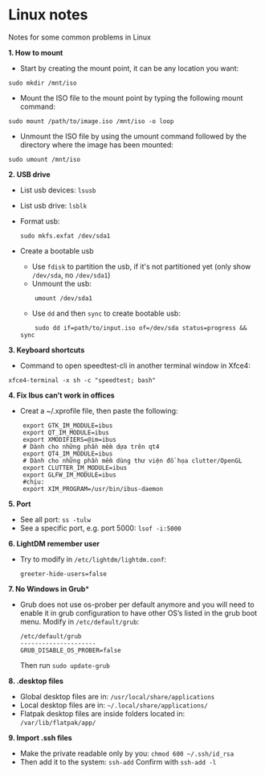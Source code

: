 Linux notes
================
Notes for some common problems in Linux

**1. How to mount**
- Start by creating the mount point, it can be any location you want:
```
sudo mkdir /mnt/iso
```
- Mount the ISO file to the mount point by typing the following mount command:
```
sudo mount /path/to/image.iso /mnt/iso -o loop
```
- Unmount the ISO file by using the umount command followed by the directory where the image has been mounted:
```
sudo umount /mnt/iso
```
**2.  USB drive**
- List usb devices: ```lsusb```
- List usb drive: ```lsblk ```
- Format usb:
	```
	sudo mkfs.exfat /dev/sda1
	```

- Create a bootable usb
	- Use ```fdisk``` to partition the usb, if it's not partitioned yet (only show ```/dev/sda```, no ```/dev/sda1```)
	- Unmount the usb:
	```
		umount /dev/sda1
	```
	- Use ```dd``` and then ```sync``` to create bootable usb:
	```
		sudo dd if=path/to/input.iso of=/dev/sda status=progress && sync
	```

**3. Keyboard shortcuts**
- Command to open speedtest-cli in another terminal window in Xfce4:
```
xfce4-terminal -x sh -c "speedtest; bash"
```

**4. Fix Ibus can’t work in offices**
- Creat a ~/.xprofile file, then paste the following:
```
	export GTK_IM_MODULE=ibus	
	export QT_IM_MODULE=ibus
	export XMODIFIERS=@im=ibus
	# Dành cho những phần mềm dựa trên qt4
	export QT4_IM_MODULE=ibus
	# Dành cho những phần mềm dùng thư viện đồ họa clutter/OpenGL
	export CLUTTER_IM_MODULE=ibus
	export GLFW_IM_MODULE=ibus
	#chịu:
	export XIM_PROGRAM=/usr/bin/ibus-daemon
```

**5. Port**
- See all port: ```ss -tulw```
- See a specific port, e.g. port 5000: ```lsof -i:5000```

**6. LightDM remember user**
- Try to modify in ```/etc/lightdm/lightdm.conf```:
	```
	greeter-hide-users=false
	```

**7. No Windows in Grub***
- Grub does not use os-prober per default anymore and you will need to enable it in grub configuration to have other OS’s listed in the grub boot menu. Modify in ```/etc/default/grub```:
	```
	/etc/default/grub
	---------------------
	GRUB_DISABLE_OS_PROBER=false
	```
	Then run ```sudo update-grub```
	
**8. .desktop files**
- Global desktop files are in: ```/usr/local/share/applications```
- Local desktop files are in: ```~/.local/share/applications/```
- Flatpak desktop files are inside folders located in: ```/var/lib/flatpak/app/```

**9. Import .ssh files**
- Make the private readable only by you: 
```chmod 600 ~/.ssh/id_rsa```
- Then add it to the system: 
```ssh-add``` 
Confirm with ```ssh-add -l``` 
